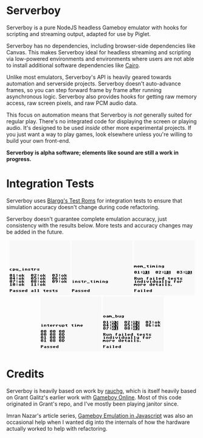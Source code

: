 # Serverboy

Serverboy is a pure NodeJS headless Gameboy emulator with hooks for scripting
and streaming output, adapted for use by Piglet.

Serverboy has no dependencies, including browser-side dependencies like Canvas.
This makes Serverboy ideal for headless streaming and scripting via low-powered
environments and environments where users are not able to install additional
software dependencies like [Cairo](https://www.cairographics.org/).

Unlike most emulators, Serverboy's API is heavily geared towards automation and
serverside projects. Serverboy doesn't auto-advance frames, so you can step
forward frame by frame after running asynchronous logic. Serverboy also provides
hooks for getting raw memory access, raw screen pixels, and raw PCM audio data.

This focus on automation means that Serverboy is *not* generally suited for
regular play. There's no integrated code for displaying the screen or playing
audio. It's designed to be used *inside* other more experimental projects. If
you just want a way to play games, look elsewhere unless you're willing to build
your own front-end.

**Serverboy is alpha software; elements like sound are still a work in progress.**

# Integration Tests

Serverboy uses [Blargg's Test Roms](https://github.com/retrio/gb-test-roms) for
integration tests to ensure that simulation accuracy doesn't change during
code refactoring.

Serverboy doesn't guarantee complete emulation accuracy, just consistency with
the results below. More tests and accuracy changes may be added in the future.

<div align="center">
    <img alt="cpu_instrs" src="./tests/results/cpu_instrs.png" />
    <img alt="instr_timing" src="./tests/results/instr_timing.png" />
    <img alt="mem_timing" src="./tests/results/mem_timing.png" />
    <img alt="interrupt_time" src="./tests/results/interrupt_time.png" />
    <img alt="oam_bug" src="./tests/results/oam_bug.png" />
</div>

# Credits

Serverboy is heavily based on work by
[rauchg](https://github.com/rauchg/gameboy), which is itself heavily based on
Grant Galitz's earlier work with [Gameboy
Online](https://github.com/taisel/GameBoy-Online). Most of this code originated
in Grant's repo, and I've mostly been playing janitor since.

Imran Nazar's article series, [Gameboy Emulation in
Javascript](http://imrannazar.com/GameBoy-Emulation-in-JavaScript:-The-CPU) was
also an occasional help when I wanted dig into the internals of how the hardware
actually worked to help with refactoring.
